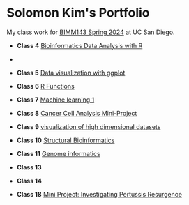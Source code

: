 # Solomon Kim's Portfolio
My class work for [BIMM143 Spring 2024](https://bioboot.github.io/bimm143_S24/) at UC San Diego.

- **Class 4** [Bioinformatics Data Analysis with R]()
- 
- **Class 5** [Data visualization with ggplot](https://github.com/solomonkim0/bimm_143/blob/main/class05/Class05debuged.pdf)
  
- **Class 6** [R Functions](https://github.com/solomonkim0/bimm_143/blob/main/Class6/class6.pdf)

- **Class 7** [Machine learning 1](https://github.com/solomonkim0/bimm_143/blob/main/Class07/class7.pdf)

- **Class 8** [Cancer Cell Analysis Mini-Project]()
- **Class 9** [visualization of high dimensional datasets](https://github.com/solomonkim0/bimm_143/blob/main/class9/class9.pdf)
- **Class 10** [Structural Bioinformatics]()
- **Class 11** [Genome informatics](https://github.com/solomonkim0/bimm_143/blob/main/Class11/week11hw.pdf)
- **Class 13**
- **Class 14** 
- **Class 18** [Mini Project: Investigating Pertussis Resurgence]()
  
